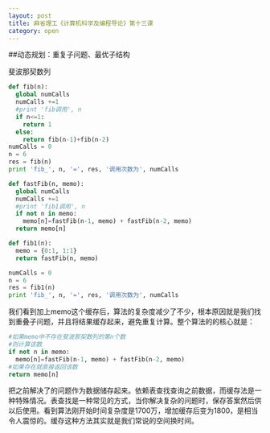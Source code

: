 ```yaml
---
layout: post
title: 麻省理工《计算机科学及编程导论》第十三课
category: open
---
```

##动态规划：重复子问题、最优子结构

斐波那契数列

```python
def fib(n):
  global numCalls
  numCalls +=1
  #print 'fib调用', n
  if n<=1:
    return 1
  else:
    return fib(n-1)+fib(n-2)
numCalls = 0
n = 6
res = fib(n)
print 'fib_', n, '=', res, '调用次数为', numCalls

def fastFib(n, memo):
  global numCalls
  numCalls +=1
  #print 'fib1调用', n
  if not n in memo:
    memo[n]=fastFib(n-1, memo) + fastFib(n-2, memo)
  return memo[n]

def fib1(n):
  memo = {0:1, 1:1}
  return fastFib(n, memo)

numCalls = 0
n = 6
res = fib1(n)
print 'fib_', n, '=', res, '调用次数为', numCalls
```

我们看到加上memo这个缓存后，算法的复杂度减少了不少，根本原因就是我们找到重叠子问题，并且将结果缓存起来，避免重复计算。整个算法的的核心就是：

```python
#如果memo中不存在斐波那契数列的第n个数
#则计算该数
if not n in memo:
  memo[n]=fastFib(n-1, memo) + fastFib(n-2, memo)
#如果存在就直接返回该数
return memo[n]
```

把之前解决了的问题作为数据储存起来。依赖表查找查询之前数据，而缓存法是一种特殊情况。表查找是一种常见的方式，当你解决复杂的问题时，保存答案然后供以后使用。看到算法刚开始时间复杂度是1700万，增加缓存后变为1800，是相当令人震惊的。缓存这种方法其实就是我们常说的空间换时间。
